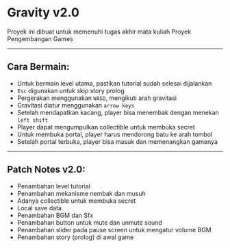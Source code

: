 # Gravity v2.0

Proyek ini dibuat untuk memenuhi tugas akhir mata kuliah Proyek Pengembangan Games

---

## Cara Bermain:
- Untuk bermain level utama, pastikan tutorial sudah selesai dijalankan
- `Esc` digunakan untuk skip story prolog
- Pergerakan menggunakan `WASD`, mengikuti arah gravitasi
- Gravitasi diatur menggunakan `arrow keys`
- Setelah mendapatkan kacang, player bisa menembak dengan menekan `left shift`
- Player dapat mengumpulkan collectible untuk membuka secret
- Untuk membuka portal, player harus mendorong batu ke arah tombol
- Setelah portal terbuka, player bisa masuk dan memenangkan gamenya

---

## Patch Notes v2.0:
- Penambahan level tutorial
- Penambahan mekanisme nembak dan musuh
- Adanya collectible untuk membuka secret
- Local save data
- Penambahan BGM dan Sfx
- Penambahan button untuk mute dan unmute sound
- Penambahan slider pada pause screen untuk mengatur volume BGM
- Penambahan story (prolog) di awal game
